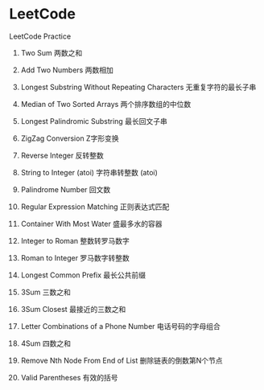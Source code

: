# LeetCode
LeetCode Practice

001. Two Sum
     两数之和   

002. Add Two Numbers
     两数相加

003. Longest Substring Without Repeating Characters
     无重复字符的最长子串

004. Median of Two Sorted Arrays
     两个排序数组的中位数

005. Longest Palindromic Substring
     最长回文子串

006. ZigZag Conversion
     Z字形变换

007. Reverse Integer
     反转整数

008. String to Integer (atoi)
     字符串转整数 (atoi)

009. Palindrome Number
     回文数

010. Regular Expression Matching
     正则表达式匹配

011. Container With Most Water
     盛最多水的容器

012. Integer to Roman
     整数转罗马数字

013. Roman to Integer
     罗马数字转整数

014. Longest Common Prefix
     最长公共前缀

015. 3Sum
     三数之和

016. 3Sum Closest
     最接近的三数之和

017. Letter Combinations of a Phone Number
     电话号码的字母组合

018. 4Sum
     四数之和

019. Remove Nth Node From End of List
     删除链表的倒数第N个节点

020. Valid Parentheses
     有效的括号

